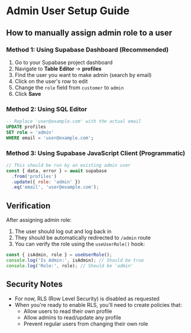 
# Admin User Setup Guide

## How to manually assign admin role to a user

### Method 1: Using Supabase Dashboard (Recommended)

1. Go to your Supabase project dashboard
2. Navigate to **Table Editor** → **profiles**
3. Find the user you want to make admin (search by email)
4. Click on the user's row to edit
5. Change the `role` field from `customer` to `admin`
6. Click **Save**

### Method 2: Using SQL Editor

```sql
-- Replace 'user@example.com' with the actual email
UPDATE profiles 
SET role = 'admin' 
WHERE email = 'user@example.com';
```

### Method 3: Using Supabase JavaScript Client (Programmatic)

```javascript
// This should be run by an existing admin user
const { data, error } = await supabase
  .from('profiles')
  .update({ role: 'admin' })
  .eq('email', 'user@example.com');
```

## Verification

After assigning admin role:

1. The user should log out and log back in
2. They should be automatically redirected to `/admin` route
3. You can verify the role using the `useUserRole()` hook:

```javascript
const { isAdmin, role } = useUserRole();
console.log('Is Admin:', isAdmin); // Should be true
console.log('Role:', role); // Should be 'admin'
```

## Security Notes

- For now, RLS (Row Level Security) is disabled as requested
- When you're ready to enable RLS, you'll need to create policies that:
  - Allow users to read their own profile
  - Allow admins to read/update any profile
  - Prevent regular users from changing their own role
